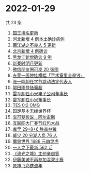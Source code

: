 # 2022-01-29

共 23 条

<!-- BEGIN -->
<!-- 最后更新时间 Sat Jan 29 2022 05:07:43 GMT+0800 (China Standard Time) -->

1. [国王排名更新](https://www.zhihu.com/search?q=国王排名)
1. [河北新增 4 例本土确诊病例](https://www.zhihu.com/search?q=河北疫情)
1. [画江湖之不良人 5 更新](https://www.zhihu.com/search?q=画江湖)
1. [北京新增 4 例确诊](https://www.zhihu.com/search?q=北京新增)
1. [黑龙江新增确诊 9 例](https://www.zhihu.com/search?q=黑龙江疫情)
1. [新秦时明月更新](https://www.zhihu.com/search?q=新秦时明月)
1. [微信朋友圈可发 20 张图](https://www.zhihu.com/search?q=微信新功能)
1. [东莞一医院挂横幅「手术室里全是钱」](https://www.zhihu.com/search?q=康华医院)
1. [张一鸣卸任字节跳动法定代表人](https://www.zhihu.com/search?q=张一鸣)
1. [郭田雨登陆葡超](https://www.zhihu.com/search?q=郭田雨)
1. [雷军卸任小米电子公司董事长](https://www.zhihu.com/search?q=雷军)
1. [雷军卸任小米董事长](https://www.zhihu.com/search?q=雷军)
1. [TES 0:2 OMG](https://www.zhihu.com/search?q=tes)
1. [国足基本无缘世界杯](https://www.zhihu.com/search?q=国足)
1. [宝可梦传说：阿尔宙斯](https://www.zhihu.com/search?q=阿尔宙斯)
1. [互联网大厂春节红包大战](https://www.zhihu.com/search?q=互联网大厂春节红包大战)
1. [库里 29+8+6 胜森林狼](https://www.zhihu.com/search?q=库里)
1. [威少 20 分湖人负 76 人](https://www.zhihu.com/search?q=湖人)
1. [魔兽世界 1688 元幽灵虎](https://www.zhihu.com/search?q=魔兽世界)
1. [一人之下最新 562 话](https://www.zhihu.com/search?q=一人之下)
1. [《流光之城》主创亲自答](https://www.zhihu.com/search?q=流光之城)
1. [伊藤美诚不再参加混双比赛](https://www.zhihu.com/search?q=伊藤美诚)
1. [原神飞彩镌流年](https://www.zhihu.com/search?q=原神)

<!-- END -->
